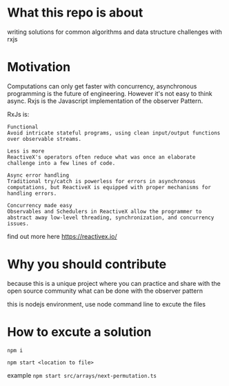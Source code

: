 # What this repo is about

writing solutions for common algorithms and data structure challenges with rxjs

# Motivation

Computations can only get faster with concurrency, asynchronous programming is the future of engineering. However it's not easy to think async.
Rxjs is the Javascript implementation of the observer Pattern.

RxJs is:

    Functional
    Avoid intricate stateful programs, using clean input/output functions over observable streams.

    Less is more
    ReactiveX's operators often reduce what was once an elaborate challenge into a few lines of code.

    Async error handling
    Traditional try/catch is powerless for errors in asynchronous computations, but ReactiveX is equipped with proper mechanisms for handling errors.

    Concurrency made easy
    Observables and Schedulers in ReactiveX allow the programmer to abstract away low-level threading, synchronization, and concurrency issues.

find out more here https://reactivex.io/

# Why you should contribute

because this is a unique project where you can practice and share with the open source community what can be done with the observer pattern

this is nodejs environment, use node command line to excute the files

# How to excute a solution

`npm i`

`npm start <location to file>`

example
`npm start src/arrays/next-permutation.ts `
